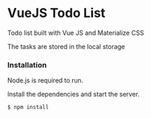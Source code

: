 # VueJS Todo List

Todo list built with Vue JS and Materialize CSS

The tasks are stored in the local storage

### Installation

Node.js is required to run.

Install the dependencies and start the server.

```sh
$ npm install
```
